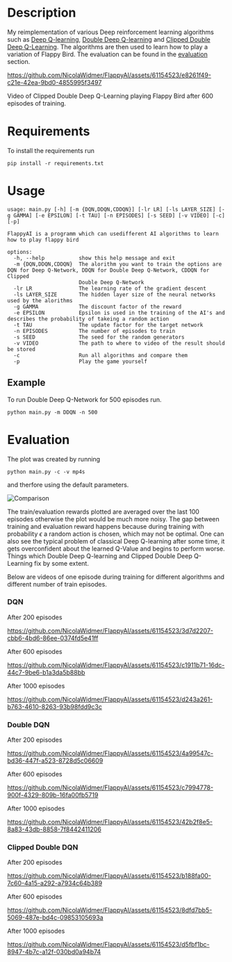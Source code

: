 # Description

My reimplementation of various Deep reinforcement learning algorithms such as [Deep Q-learning](https://arxiv.org/abs/1312.5602), [Double Deep Q-learning](https://arxiv.org/pdf/1509.06461.pdf) and [Clipped Double Deep Q-Learning](https://arxiv.org/pdf/1802.09477.pdf). The algorithms are then used to learn how to play a variation of Flappy Bird. The evaluation can be found in the [evaluation](#evaluation) section.



https://github.com/NicolaWidmer/FlappyAI/assets/61154523/e8261f49-c21e-42ea-9bd0-4855995f3497


Video of Clipped Double Deep Q-Learning playing Flappy Bird after 600 episodes of training.

# Requirements

To install the requirements run
```
pip install -r requirements.txt
```

# Usage


```
usage: main.py [-h] [-m {DQN,DDQN,CDDQN}] [-lr LR] [-ls LAYER_SIZE] [-g GAMMA] [-e EPSILON] [-t TAU] [-n EPISODES] [-s SEED] [-v VIDEO] [-c] [-p]

FlappyAI is a programm which can usedifferent AI algorithms to learn how to play flappy bird

options:
  -h, --help           show this help message and exit
  -m {DQN,DDQN,CDDQN}  The alorithm you want to train the options are DQN for Deep Q-Network, DDQN for Double Deep Q-Network, CDDQN for Clipped
                       Double Deep Q-Network
  -lr LR               The learning rate of the gradient descent
  -ls LAYER_SIZE       The hidden layer size of the neural networks used by the alorithms
  -g GAMMA             The discount factor of the reward
  -e EPSILON           Epsilon is used in the training of the AI's and describes the probability of takeing a random action
  -t TAU               The update factor for the target network
  -n EPISODES          The number of episodes to train
  -s SEED              The seed for the random generators
  -v VIDEO             The path to where to video of the result should be stored
  -c                   Run all algorithms and compare them
  -p                   Play the game yourself
```
## Example

To run Double Deep Q-Network for 500 episodes run.
```
python main.py -m DDQN -n 500
```


# Evaluation

The plot was created by running
```
python main.py -c -v mp4s
```
and therfore using the default parameters.

![Comparison](https://github.com/NicolaWidmer/FlappyAI/assets/61154523/cf5f58ff-4e01-4724-afc2-1f47ee9b70ea)


The train/evaluation rewards plotted are averaged over the last 100 episodes otherwise the plot would be much more noisy. The gap between training and evaluation reward happens because during training with probability $\epsilon$ a random action is chosen, which may not be optimal. One can also see the typical problem of classical Deep Q-learning after some time, it gets overconfident about the learned Q-Value and begins to perform worse. Things which Double Deep Q-learning and Clipped Double Deep Q-Learning fix by some extent. 

Below are videos of one episode during training for different algorithms and different number of train episodes.

### DQN

After 200 episodes

https://github.com/NicolaWidmer/FlappyAI/assets/61154523/3d7d2207-cbb6-4bd6-86ee-0374fd5e41ff

After 600 episodes

https://github.com/NicolaWidmer/FlappyAI/assets/61154523/c1911b71-16dc-44c7-9be6-b1a3da5b88bb

After 1000 episodes

https://github.com/NicolaWidmer/FlappyAI/assets/61154523/d243a261-b763-4610-8263-93b98fdd9c3c

### Double DQN

After 200 episodes

https://github.com/NicolaWidmer/FlappyAI/assets/61154523/4a99547c-bd36-447f-a523-8728d5c06609

After 600 episodes

https://github.com/NicolaWidmer/FlappyAI/assets/61154523/c7994778-900f-4329-809b-16fa00fb5719

After 1000 episodes

https://github.com/NicolaWidmer/FlappyAI/assets/61154523/42b2f8e5-8a83-43db-8858-7f8442411206


### Clipped Double DQN

After 200 episodes

https://github.com/NicolaWidmer/FlappyAI/assets/61154523/b188fa00-7c60-4a15-a292-a7934c64b389

After 600 episodes

https://github.com/NicolaWidmer/FlappyAI/assets/61154523/8dfd7bb5-5069-487e-bd4c-09853105693a

After 1000 episodes

https://github.com/NicolaWidmer/FlappyAI/assets/61154523/d5fbf1bc-8947-4b7c-a12f-030bd0a94b74
